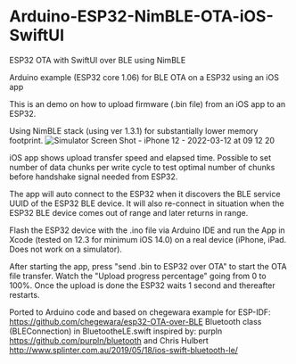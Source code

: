 # Arduino-ESP32-NimBLE-OTA-iOS-SwiftUI
ESP32 OTA with SwiftUI over BLE using NimBLE

Arduino example (ESP32 core 1.06) for BLE OTA on a ESP32 using an iOS app

This is an demo on how to upload firmware (.bin file) from an iOS app to an ESP32.

Using NimBLE stack (using ver 1.3.1) for substantially lower memory footprint.
![Simulator Screen Shot - iPhone 12 - 2022-03-12 at 09 12 20](https://user-images.githubusercontent.com/10321738/158010035-edb0e682-6b7b-4eec-89e5-b711f492a2dc.png)

iOS app shows upload transfer speed and elapsed time. Possible to set number of data chunks per write cycle to test optimal number of chunks before handshake signal needed from ESP32.

The app will auto connect to the ESP32 when it discovers the BLE service UUID of the ESP32 BLE device. It will also re-connect in situation when the ESP32 BLE device comes out of range and later returns in range.

Flash the ESP32 device with the .ino file via Arduino IDE and run the App in Xcode (tested on 12.3 for minimum iOS 14.0) on a real device (iPhone, iPad. Does not work on a simulator).

After starting the app, press "send .bin to ESP32 over OTA" to start the OTA file transfer. Watch the "Upload progress percentage" going from 0 to 100%. Once the upload is done the ESP32 waits 1 second and thereafter restarts.

Ported to Arduino code and based on chegewara example for ESP-IDF: https://github.com/chegewara/esp32-OTA-over-BLE
Bluetooth class (BLEConnection) in BluetootheLE.swift inspired by: purpln https://github.com/purpln/bluetooth and Chris Hulbert http://www.splinter.com.au/2019/05/18/ios-swift-bluetooth-le/
